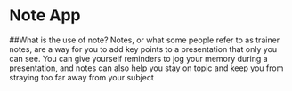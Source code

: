 # Note App

##What is the use of note?
Notes, or what some people refer to as trainer notes, are a way for you to add key points to a presentation that only you can see. 
You can give yourself reminders to jog your memory during a presentation, and notes can also help you stay on topic and keep you from
straying too far away from your subject

